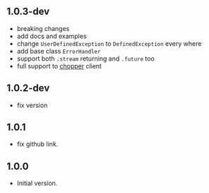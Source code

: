 ## 1.0.3-dev

- breaking changes
- add docs and examples
- change ```UserDefinedException``` to ```DefinedException``` every where 
- add base class ```ErrorHandler```
- support both ```.stream``` returning and ```.future``` too
- full support to [chopper](https://pub.dev/packages/chopper) client

## 1.0.2-dev

- fix version

## 1.0.1

- fix github link.

## 1.0.0

- Initial version.
